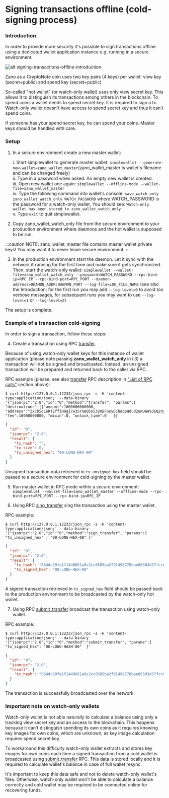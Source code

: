 # Signing transactions offline (cold-signing process)

### Introduction

In order to provide more security it's possible to sign transactions offline using a dedicated wallet application instance e.g. running in a secure environment.

![alt signing-transactions-offline-introduction](../../../static/img/build/exchange-guidlines/signing-transactions-offline/signing-transactions-offline-introduction.png "signing-transactions-offline-introduction")

Zano as a CryptoNote coin uses two key pairs (4 keys) per wallet: view key (secret+public) and spend key (secret+public)

So-called "hot wallet" (or watch-only wallet) uses only view secret key. This allows it to distinguish its transactions among others in the blockchain. To spend coins a wallet needs to spend secret key. It is required to sign a tx. Watch-only wallet doesn't have access to spend secret key and thus it can't spend coins.

If someone has your spend secret key, he can spend your coins. Master keys should be handled with care.

### Setup

1. In a secure environment create a new master wallet:

    i. Start simplewallet to generate master wallet:
    `simplewallet --generate-new-wallet=zano_wallet_master`(zano_wallet_master is wallet's filename and can be changed freely)<br/>
    ii. Type in a password when asked. An empty new wallet is created.<br/>
    iii. Open new wallet one again: `simplewallet --offline-mode --wallet-file=zano_wallet_master`<br/>
    iv. Type the following command into wallet's console: `save_watch_only zano_wallet_watch_only WATCH_PASSWORD` where WATCH_PASSWORD is the password for a watch-only wallet. You should see: `Watch-only wallet has been stored to zano_wallet_watch_only`<br/>
    v. Type `exit` to quit simplewallet.<br/>

2. Copy zano_wallet_watch_only file from the secure environment to your production environment where daemons and the hot wallet is supposed to be run.

:::caution NOTE: zano_wallet_master file contains master wallet private keys! You may want it to never leave secure environment.
:::

3. In the production environment start the daemon. Let it sync with the network if running for the first time and make sure it gets synchronized. Then, start the watch-only wallet: `simplewallet --wallet-file=zano_wallet_watch_only --password=WATCH_PASSWORD --rpc-bind-ip=RPC_IP --rpc-bind-port=RPC_PORT --daemon-address=DEAMON_ADDR:DAEMON_PORT --log-file=LOG_FILE_NAME` (see also the Introduction; for the first run you may add `--log-level=0`  to avoid too verbose messages, for subsequent runs you may want to use `--log-level=1` or `--log-level=2`)

The setup is complete.

### Example of a transaction cold-signing

In order to sign a transaction, follow these steps:

4. Create a transaction using RPC [transfer](https://docs.zano.org/reference#transfer-2).

Because of using watch-only wallet keys for this instance of wallet application (please note passing **zano_wallet_watch_only** in i.3) a transaction will not be signed and broadcasted. Instead, an unsigned transaction will be prepared and returned back to the caller via RPC.

RPC example (please, see also [transfer](https://docs.zano.org/reference#transfer-2) RPC description in ["List of RPC calls"](https://docs.zano.org/reference/using-the-zano-api-guide#getbalance2) section above):

```shell 
$ curl http://127.0.0.1:12233/json_rpc -s -H 'content-type:application/json;' --data-binary '{"jsonrpc":"2.0","id":"0","method":"transfer", "params":{   "destinations":[{"amount":1000000000000, "address":"ZxCb5oL6RTEffiH9gj7w3SYUeQ5s53yUBFGoyGChaqpQdud2uNUaA936Q2ngcEouvmgA48WMZQyv41R2ASstyYHo2Kzeoh7GA"}], "fee":10000000000, "mixin":0, "unlock_time":0   }}'
```

```json
{
  "id": "0",
  "jsonrpc": "2.0",
  "result": {
    "tx_hash": "",
    "tx_size": 0,
    "tx_unsigned_hex": "00-LONG-HEX-00"
  }
}
```

Unsigned transaction data retrieved in `tx_unsigned_hex` field should be passed to a secure environment for cold-signing by the master wallet.

5. Run master wallet in RPC mode within a secure environment: `simplewallet --wallet-file=zano_wallet_master --offline-mode --rpc-bind-port=RPC_PORT --rpc-bind-ip=RPC_IP`

6. Using RPC [sing_transfer](https://docs.zano.org/reference/using-the-zano-api-guide#sign_transfer) sing the transaction using the master wallet.

RPC example:

```shell 
$ curl http://127.0.0.1:12233/json_rpc -s -H 'content-type:application/json;' --data-binary '{"jsonrpc":"2.0","id":"0","method":"sign_transfer", "params":{  "tx_unsigned_hex" : "00-LONG-HEX-00" }'
```

```json
{
  "id": "0",
  "jsonrpc": "2.0",
  "result": {
    "tx_hash": "864dc39fe1f1440651a9c2cc0585ba2f91498778bae86583d37fcc0b251aea4a",
    "tx_signed_hex": "00-LONG-HEX-00"
  }
}
```

A signed transaction retrieved in `tx_signed_hex` field should be passed back to the production environment to be broadcasted by the watch-only hot wallet.

7. Using RPC [submit_transfer](https://docs.zano.org/reference/using-the-zano-api-guide#submit_transfer) broadcast the transaction using watch-only wallet.

RPC example:

```shell
$ curl http://127.0.0.1:12233/json_rpc -s -H 'content-type:application/json;' --data-binary '{"jsonrpc":"2.0","id":"0","method":"submit_transfer", "params":{ "tx_signed_hex": "00-LONG-HASH-00"  }'
```

```json
{
  "id": "0",
  "jsonrpc": "2.0",
  "result": {
    "tx_hash": "864dc39fe1f1440651a9c2cc0585ba2f91498778bae86583d37fcc0b251aea4a"
  }
}
```

The transaction is successfully broadcasted over the network.

### Important note on watch-only wallets

Watch-only wallet is not able naturally to calculate a balance using only a tracking view secret key and an access to the blockchain. This happens because it can't distinguish spending its own coins as it requires knowing key images for own coins, which are unknown, as key image calculation requires spend secret key.

To workaround this difficulty watch-only wallet extracts and stores key images for own coins each time a signed transaction from a cold wallet is broadcasted using [submit_transfer](https://docs.zano.org/reference/using-the-zano-api-guide#submit_transfer) RPC. This data is stored locally and it is required to calculate wallet's balance in case of full wallet resync.

It's important to keep this data safe and not to delete watch-only wallet's files. Otherwise, watch-only wallet won't be able to calculate a balance correctly and cold wallet may be required to be connected online for recovering funds.
